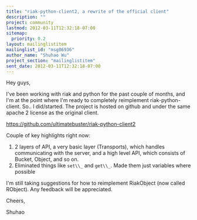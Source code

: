 ```yaml
---
title: "riak-python-client2, a rewrite of the official client"
description: ""
project: community
lastmod: 2012-03-11T12:32:18-07:00
sitemap:
  priority: 0.2
layout: mailinglistitem
mailinglist_id: "msg06936"
author_name: "Shuhao Wu"
project_section: "mailinglistitem"
sent_date: 2012-03-11T12:32:18-07:00
---
```



Hey guys,

I've been working with riak and python for the past couple of months, and
I'm at the point where I'm ready to completely reimplement
riak-python-client. So.. I did/started. The project is hosted on github and
under the same apache 2 license as the original client.

https://github.com/ultimatebuster/riak-python-client2

Couple of key highlights right now:

 1. 2 layers of API, a very basic layer (Transports), which handles
communicating with the server, and a high level API, which consists of
Bucket, Object, and so on.
 2. Eliminated things like `set\\_` and `get\\_`. Made them just variables
where possible

I'm still taking suggestions for how to reimplement RiakObject (now called
RObject). Any feedback will be appreciated.

Cheers,

Shuhao
